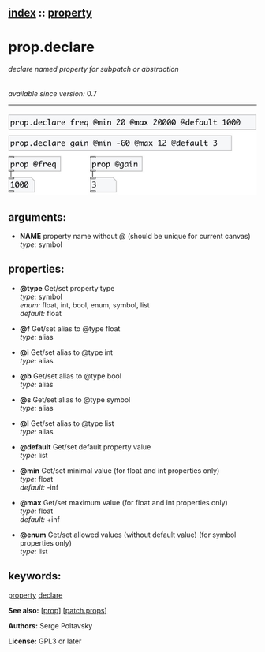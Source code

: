 [index](index.html) :: [property](category_property.html)
---

# prop.declare

###### declare named property for subpatch or abstraction

*available since version:* 0.7

---




[![example](../examples/img/prop.declare.jpg)](../examples/pd/prop.declare.pd)



## arguments:

* **NAME**
property name without @ (should be unique for current canvas)<br>
_type:_ symbol<br>





## properties:

* **@type** 
Get/set property type<br>
_type:_ symbol<br>
_enum:_ float, int, bool, enum, symbol, list<br>
_default:_ float<br>

* **@f** 
Get/set alias to @type float<br>
_type:_ alias<br>

* **@i** 
Get/set alias to @type int<br>
_type:_ alias<br>

* **@b** 
Get/set alias to @type bool<br>
_type:_ alias<br>

* **@s** 
Get/set alias to @type symbol<br>
_type:_ alias<br>

* **@l** 
Get/set alias to @type list<br>
_type:_ alias<br>

* **@default** 
Get/set default property value<br>
_type:_ list<br>

* **@min** 
Get/set minimal value (for float and int properties only)<br>
_type:_ float<br>
_default:_ -inf<br>

* **@max** 
Get/set maximum value (for float and int properties only)<br>
_type:_ float<br>
_default:_ +inf<br>

* **@enum** 
Get/set allowed values (without default value) (for symbol properties only)<br>
_type:_ list<br>







## keywords:

[property](keywords/property.html)
[declare](keywords/declare.html)



**See also:**
[\[prop\]](prop.html)
[\[patch.props\]](patch.props.html)




**Authors:** Serge Poltavsky




**License:** GPL3 or later





